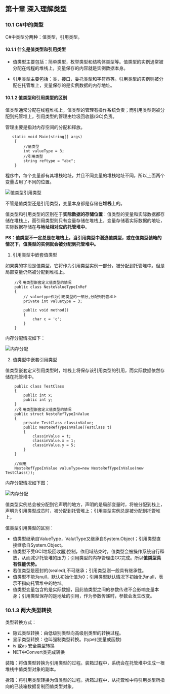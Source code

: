 ## 第十章 深入理解类型 ##

### 10.1 C#中的类型 ###

C#中类型分两种：值类型，引用类型。

#### 10.1.1 什么是值类型和引用类型 ####

- 值类型主要包括：简单类型，枚举类型和结构体类型等。值类型的实例通常被分配在线程的堆栈上，变量保存的内容就是实例数据本身。

- 引用类型主要包括：类，接口，委托类型和字符串等。引用类型的实例则被分配在托管堆上，变量保存的是实例数据的内存地址。

#### 10.1.2 值类型和引用类型的区别 ####

值类型通常分配在线程堆栈上，值类型的管理有操作系统负责；而引用类型则被分配到托管堆上，引用类型的管理由垃圾回收器(GC)负责。

管理主要是指对内存空间的分配和释放。

       static void Main(string[] args)
        {
            //值类型
            int valueType = 3;
            //引用类型
            string reftype = "abc";
		}

程序中，每个变量都有其堆栈地址，并且不同变量的堆栈地址不同，所以上面两个变量占用了不同的位置。

![值类型引用类型](http://i.imgur.com/JVnNgSq.png)

不管是值类型还是引用类型，变量本身都是存储在**堆栈**上的。

值类型和引用类型的区别在于**实际数据的存储位置**：值类型的变量和实际数据都存储在堆栈上，而引用类型则只有变量存储在堆栈上，变量存储着实际数据的地址，实际数据存储在**与地址相对应的托管堆中**。

**PS：值类型不一定总是在堆栈上，当引用类型中潜逃值类型，或在值类型装箱的情况下，值类型的实例就会被分配到托管堆中。**

1. 引用类型中嵌套值类型

如果类的字段是值类型，它将作为引用类型实例一部分，被分配到托管堆中。但是局部变量仍然被分配到堆栈上。

		//引用类型嵌套定义值类型的情况
        public class NesteValueTypeInRef
        {
            // valuetype作为引用类型的一部分,分配到托管堆上
            private int valuetype = 3;

            public void method()
            {
                char c = 'c';
            }
        }

内存分配情况如下：

![内存分配](http://i.imgur.com/TRhK83K.png)


2. 值类型中嵌套引用类型

值类型嵌套定义引用类型时，堆栈上将保存该引用类型的引用，而实际数据依然存储在托管堆中。


        public class TestClass
        {
            public int x;
            public int y;
        }
        //引用类型嵌套定义值类型的情况
        public struct NesteRefTypeInValue
        {
            private TestClass classinValue;
            public NesteRefTypeInValue(TestClass t)
            {
                classinValue = t;
                classinValue.x = 1;
                classinValue.y = 5;
            } 
        }

 		//调用
		NesteRefTypeInValue valueType=new NesteRefTypeInValue(new TestClass());

内存分配情况如下图：

![内存分配](http://i.imgur.com/hhi9DBh.png)

值类型实例总会被分配到它声明的地方，声明的是局部变量时，将被分配到栈上，声明为引用类型成员时，被分配到托管堆上；引用类型实例总是被分配到托管堆上。

值类型引用类型的区别：

- 值类型继承自ValueType，ValutType又继承自System.Object；引用类型直接继承自System.Object。
- 值类型不受GC(垃圾回收器)控制，作用域结束时，值类型会被操作系统自行释放，从而减少托管堆的压力；引用类型的内存管理由GC完成。所以**值类型具有性能优势。**
- 若值类型是密封的(sealed),不可继承；引用类型则一般具有继承性。
- 值类型不能为null，默认初始化值为0；引用类型默认情况下初始化为null，表示不指向托管堆中的地址。
- 值类型变量包含的是实际数据，因此值类型之间的参数传递不会影响变量本身；引用类型保存的是地址的引用，作为参数传递时，参数会发生改变。

### 10.1.3 两大类型转换 ###
 
类型转换方式：
- 隐式类型转换：由低级别类型向高级别类型的转换过程。
- 显示类型转换：也叫强制类型转换。(type)(变量或函数)
- is 或as 安全类型转换
- NET中Convert类完成转换

装箱：将值类型转换为引用类型的过程。装箱过程中，系统会在托管堆中生成一根堆栈中值类型对象的副本。

拆箱：将引用类型转换为值类型的过程。拆箱过程中，从托管堆中将引用类型所指向的已装箱数据复制回值类型对象。

